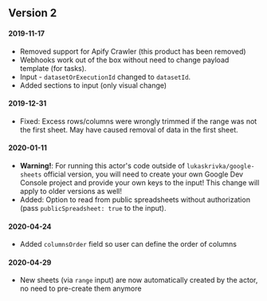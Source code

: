 ## Version 2
#### 2019-11-17
- Removed support for Apify Crawler (this product has been removed)
- Webhooks work out of the box without need to change payload template (for tasks).
- Input - `datasetOrExecutionId` changed to `datasetId`.
- Added sections to input (only visual change)

#### 2019-12-31
- Fixed: Excess rows/columns were wrongly trimmed if the range was not the first sheet. May have caused removal of data in the first sheet.

#### 2020-01-11
- **Warning!**: For running this actor's code outside of `lukaskrivka/google-sheets` official version, you will need to create your own Google Dev Console project and provide your own keys to the input! This change will apply to older versions as well!
- Added: Option to read from public spreadsheets without authorization (pass `publicSpreadsheet: true` to the input).

#### 2020-04-24
- Added `columnsOrder` field so user can define the order of columns

#### 2020-04-29
- New sheets (via `range` input) are now automatically created by the actor, no need to pre-create them anymore
